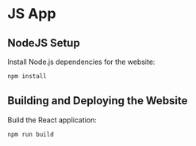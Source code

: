 # JS App


## NodeJS Setup
Install Node.js dependencies for the website:
   ```sh
   npm install
   ```

## Building and Deploying the Website
Build the React application:
   ```sh
   npm run build
   ```

   